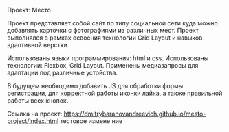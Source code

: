 Проект: Место

Проект представляет собой сайт по типу социальной сети куда можно добавлять карточки с фотографиями из различных мест. Проект выполнялся в рамках освоения технологии Grid Layout и навыков адаптивной верстки.

Использованы языки программирования: html и css. Использованы технологии: Flexbox, Grid Layout. Применены медиазапросы для адаптации под различные устойства.

В будущем необходимо добавить JS для обработки формы регистрации, для корректной работы иконки лайка, а также правильной работы всех кнопок.

Ссылка на проект: https://dmitrybaranovandreevich.github.io/mesto-project/index.html
тестовое измене
ние
